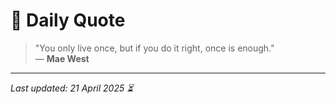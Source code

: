 # 📜 Daily Quote

> "You only live once, but if you do it right, once is enough."  
> — **Mae West**

---

_Last updated: 21 April 2025 ⏳_
